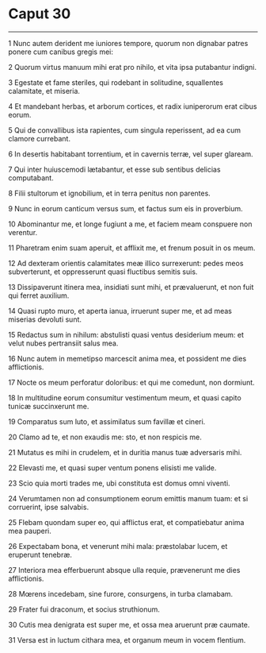 # Caput 30

***

1 Nunc autem derident me iuniores tempore, quorum non dignabar patres ponere cum canibus gregis mei:

2 Quorum virtus manuum mihi erat pro nihilo, et vita ipsa putabantur indigni.

3 Egestate et fame steriles, qui rodebant in solitudine, squallentes calamitate, et miseria.

4 Et mandebant herbas, et arborum cortices, et radix iuniperorum erat cibus eorum.

5 Qui de convallibus ista rapientes, cum singula reperissent, ad ea cum clamore currebant.

6 In desertis habitabant torrentium, et in cavernis terræ, vel super glaream.

7 Qui inter huiuscemodi lætabantur, et esse sub sentibus delicias computabant.

8 Filii stultorum et ignobilium, et in terra penitus non parentes.

9 Nunc in eorum canticum versus sum, et factus sum eis in proverbium.

10 Abominantur me, et longe fugiunt a me, et faciem meam conspuere non verentur.

11 Pharetram enim suam aperuit, et afflixit me, et frenum posuit in os meum.

12 Ad dexteram orientis calamitates meæ illico surrexerunt: pedes meos subverterunt, et oppresserunt quasi fluctibus semitis suis.

13 Dissipaverunt itinera mea, insidiati sunt mihi, et prævaluerunt, et non fuit qui ferret auxilium.

14 Quasi rupto muro, et aperta ianua, irruerunt super me, et ad meas miserias devoluti sunt.

15 Redactus sum in nihilum: abstulisti quasi ventus desiderium meum: et velut nubes pertransiit salus mea.

16 Nunc autem in memetipso marcescit anima mea, et possident me dies afflictionis.

17 Nocte os meum perforatur doloribus: et qui me comedunt, non dormiunt.

18 In multitudine eorum consumitur vestimentum meum, et quasi capito tunicæ succinxerunt me.

19 Comparatus sum luto, et assimilatus sum favillæ et cineri.

20 Clamo ad te, et non exaudis me: sto, et non respicis me.

21 Mutatus es mihi in crudelem, et in duritia manus tuæ adversaris mihi.

22 Elevasti me, et quasi super ventum ponens elisisti me valide.

23 Scio quia morti trades me, ubi constituta est domus omni viventi.

24 Verumtamen non ad consumptionem eorum emittis manum tuam: et si corruerint, ipse salvabis.

25 Flebam quondam super eo, qui afflictus erat, et compatiebatur anima mea pauperi.

26 Expectabam bona, et venerunt mihi mala: præstolabar lucem, et eruperunt tenebræ.

27 Interiora mea efferbuerunt absque ulla requie, prævenerunt me dies afflictionis.

28 Mœrens incedebam, sine furore, consurgens, in turba clamabam.

29 Frater fui draconum, et socius struthionum.

30 Cutis mea denigrata est super me, et ossa mea aruerunt præ caumate.

31 Versa est in luctum cithara mea, et organum meum in vocem flentium.

